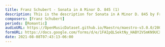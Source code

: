```yaml
---
title: Franz Schubert - Sonata in A Minor D. 845 (1)
description: This is the description for Sonata in A Minor D. 845 by Franz Schubert
composers: [Franz Schubert]
periods: [Romantic]
audioURL: https://OpenMusicDataset.github.io/Maestro/maestro-v3.0.0/2009/MIDI-Unprocessed_09_R2_2009_01_ORIG_MID--AUDIO_09_R2_2009_09_R2_2009_01_WAV.midi
formURL: https://docs.google.com/forms/d/e/1FAIpQLSektNy_HABY2VSmKN9UCXF9RPH8BIF6pruOSiYuvB-v-SHNRg/viewform
date: 2021-08-08T07:43:13-06:00
---
```

